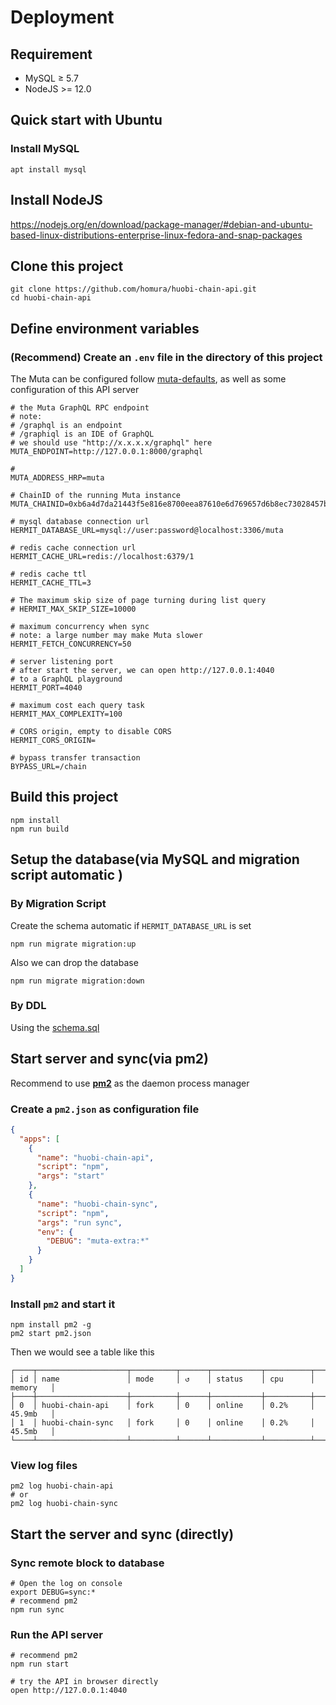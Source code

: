 # Deployment

## Requirement

- MySQL ≥ 5.7
- NodeJS >= 12.0

## Quick start with Ubuntu

### Install MySQL

```shell script
apt install mysql
```

## Install NodeJS

https://nodejs.org/en/download/package-manager/#debian-and-ubuntu-based-linux-distributions-enterprise-linux-fedora-and-snap-packages

## Clone this project

```
git clone https://github.com/homura/huobi-chain-api.git
cd huobi-chain-api
```

## Define environment variables

### (Recommend) Create an `.env` file in the directory of this project

The Muta can be configured follow [muta-defaults](https://github.com/nervosnetwork/muta-sdk-js/tree/master/packages/muta-defaults), as well as some configuration of this API server

```env
# the Muta GraphQL RPC endpoint
# note:
# /graphql is an endpoint
# /graphiql is an IDE of GraphQL
# we should use "http://x.x.x.x/graphql" here
MUTA_ENDPOINT=http://127.0.0.1:8000/graphql

#
MUTA_ADDRESS_HRP=muta

# ChainID of the running Muta instance
MUTA_CHAINID=0xb6a4d7da21443f5e816e8700eea87610e6d769657d6b8ec73028457bf2ca4036

# mysql database connection url
HERMIT_DATABASE_URL=mysql://user:password@localhost:3306/muta

# redis cache connection url
HERMIT_CACHE_URL=redis://localhost:6379/1

# redis cache ttl
HERMIT_CACHE_TTL=3

# The maximum skip size of page turning during list query
# HERMIT_MAX_SKIP_SIZE=10000

# maximum concurrency when sync
# note: a large number may make Muta slower
HERMIT_FETCH_CONCURRENCY=50

# server listening port
# after start the server, we can open http://127.0.0.1:4040
# to a GraphQL playground
HERMIT_PORT=4040

# maximum cost each query task
HERMIT_MAX_COMPLEXITY=100

# CORS origin, empty to disable CORS
HERMIT_CORS_ORIGIN=

# bypass transfer transaction
BYPASS_URL=/chain
```

## Build this project

```
npm install
npm run build
```

## Setup the database(via MySQL and migration script automatic )

### By Migration Script

Create the schema automatic if `HERMIT_DATABASE_URL` is set

```
npm run migrate migration:up
```

Also we can drop the database

```
npm run migrate migration:down
```

### By DDL

Using the [schema.sql](./schema.sql)

## Start server and sync(via pm2)

Recommend to use **[pm2](https://pm2.keymetrics.io/)** as the daemon process manager

### Create a `pm2.json` as configuration file

```json
{
  "apps": [
    {
      "name": "huobi-chain-api",
      "script": "npm",
      "args": "start"
    },
    {
      "name": "huobi-chain-sync",
      "script": "npm",
      "args": "run sync",
      "env": {
        "DEBUG": "muta-extra:*"
      }
    }
  ]
}
```

### Install `pm2` and start it

```
npm install pm2 -g
pm2 start pm2.json
```

Then we would see a table like this

```
┌────┬────────────────────┬──────────┬──────┬───────────┬──────────┬──────────┐
│ id │ name               │ mode     │ ↺    │ status    │ cpu      │ memory   │
├────┼────────────────────┼──────────┼──────┼───────────┼──────────┼──────────┤
│ 0  │ huobi-chain-api    │ fork     │ 0    │ online    │ 0.2%     │ 45.9mb   │
│ 1  │ huobi-chain-sync   │ fork     │ 0    │ online    │ 0.2%     │ 45.5mb   │
└────┴────────────────────┴──────────┴──────┴───────────┴──────────┴──────────┘
```

### View log files

```
pm2 log huobi-chain-api
# or
pm2 log huobi-chain-sync
```

## Start the server and sync (directly)

### Sync remote block to database

```
# Open the log on console
export DEBUG=sync:*
# recommend pm2
npm run sync
```

### Run the API server

```
# recommend pm2
npm run start

# try the API in browser directly
open http://127.0.0.1:4040
```
